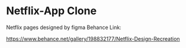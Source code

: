 # Netflix-App Clone

Netflix pages designed by figma 
Behance Link:

https://www.behance.net/gallery/198832177/Netflix-Design-Recreation

